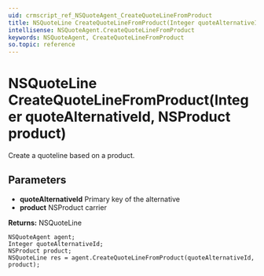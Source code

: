 ```yaml
---
uid: crmscript_ref_NSQuoteAgent_CreateQuoteLineFromProduct
title: NSQuoteLine CreateQuoteLineFromProduct(Integer quoteAlternativeId, NSProduct product)
intellisense: NSQuoteAgent.CreateQuoteLineFromProduct
keywords: NSQuoteAgent, CreateQuoteLineFromProduct
so.topic: reference
---
```


# NSQuoteLine CreateQuoteLineFromProduct(Integer quoteAlternativeId, NSProduct product)

Create a quoteline based on a product.

## Parameters

* **quoteAlternativeId** Primary key of the alternative
* **product** NSProduct carrier

**Returns:** NSQuoteLine

```crmscript
NSQuoteAgent agent;
Integer quoteAlternativeId;
NSProduct product;
NSQuoteLine res = agent.CreateQuoteLineFromProduct(quoteAlternativeId, product);
```

